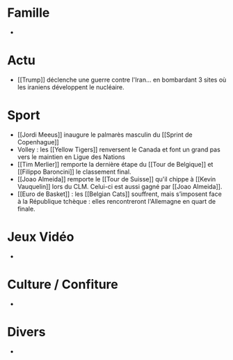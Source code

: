 # Famille
- 
# Actu
- [[Trump]] déclenche une guerre contre l'Iran... en bombardant 3 sites où les iraniens développent le nucléaire.
# Sport
- [[Jordi Meeus]] inaugure le palmarès masculin du [[Sprint de Copenhague]]
- Volley : les [[Yellow Tigers]] renversent le Canada et font un grand pas vers le maintien en Ligue des Nations
- [[Tim Merlier]] remporte la dernière étape du [[Tour de Belgique]] et [[Filippo Baroncini]] le classement final.
- [[Joao Almeida]] remporte le [[Tour de Suisse]] qu'il chippe à [[Kevin Vauquelin]] lors du CLM. Celui-ci est aussi gagné par [[Joao Almeida]].
- [[Euro de Basket]] : les [[Belgian Cats]] souffrent, mais s’imposent face à la République tchèque : elles rencontreront l'Allemagne en quart de finale.
# Jeux Vidéo
- 
# Culture / Confiture
- 
# Divers
- 
